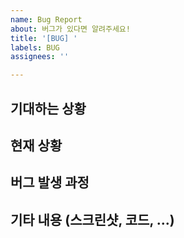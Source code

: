 ```yaml
---
name: Bug Report
about: 버그가 있다면 알려주세요!
title: '[BUG] '
labels: BUG
assignees: ''

---
```


## 기대하는 상황


## 현재 상황


## 버그 발생 과정


## 기타 내용 (스크린샷, 코드, ...)

